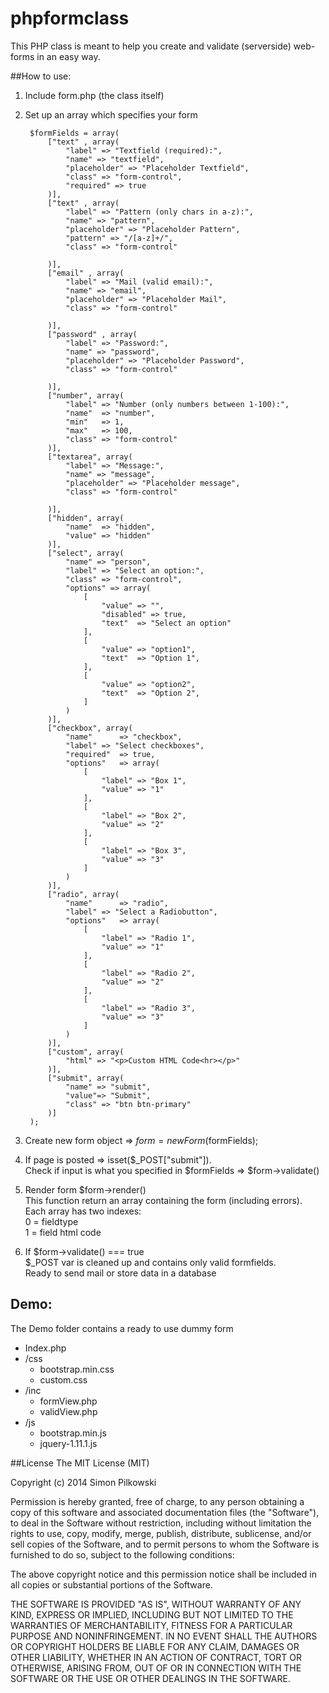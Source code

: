 phpformclass
============

This PHP class is meant to help you create and validate (serverside) web-forms in an easy way.

##How to use:

1. Include form.php (the class itself)
2. Set up an array which specifies your form
			

		$formFields = array(
			["text" , array( 
				"label" => "Textfield (required):",
				"name" => "textfield", 
				"placeholder" => "Placeholder Textfield",
				"class" => "form-control",
				"required" => true
			)],		
			["text" , array(
				"label" => "Pattern (only chars in a-z):", 
				"name" => "pattern", 
				"placeholder" => "Placeholder Pattern",
				"pattern" => "/[a-z]+/",
				"class" => "form-control"
	
			)],												
			["email" , array(
				"label" => "Mail (valid email):", 
				"name" => "email", 
				"placeholder" => "Placeholder Mail",
				"class" => "form-control"
	
			)],	
			["password" , array(
				"label" => "Password:", 
				"name" => "password", 
				"placeholder" => "Placeholder Password",
				"class" => "form-control"
	
			)],							
			["number", array(
				"label" => "Number (only numbers between 1-100):",
				"name"	=> "number",
				"min"	=> 1,
				"max"	=> 100,
				"class" => "form-control"
			)],		
			["textarea", array(
				"label" => "Message:", 
				"name" => "message", 
				"placeholder" => "Placeholder message",
				"class" => "form-control"
	
			)],
			["hidden", array(
				"name" 	=> "hidden",
				"value" => "hidden"
			)],
			["select", array(
				"name" => "person",
				"label" => "Select an option:",
				"class" => "form-control",
				"options" => array(
					[
						"value" => "",
						"disabled" => true,
						"text" 	=> "Select an option"
					],
					[
						"value" => "option1",
						"text" 	=> "Option 1",
					],
					[
						"value" => "option2",
						"text" 	=> "Option 2",
					]					
				)
			)],
			["checkbox", array(
				"name"		=> "checkbox",
				"label"	=> "Select checkboxes",
				"required"	=> true,
				"options"	=> array(
					[
						"label" => "Box 1",
						"value" => "1"
					],
					[
						"label" => "Box 2",
						"value" => "2"
					],							
					[
						"label" => "Box 3",
						"value" => "3"
					]							
				)
			)],
			["radio", array( 
				"name"		=> "radio",
				"label"	=> "Select a Radiobutton",
				"options"	=> array(
					[
						"label" => "Radio 1",
						"value" => "1"
					],
					[
						"label" => "Radio 2",
						"value" => "2"
					],						
					[
						"label" => "Radio 3",
						"value" => "3"
					]
				)
			)],
			["custom", array(
				"html" => "<p>Custom HTML Code<hr></p>"
			)],					
			["submit", array(
				"name" => "submit", 
				"value"=> "Submit",
				"class" => "btn btn-primary"
			)]								
		);
				
3. Create new form object => $form = new Form($formFields);
4. If page is posted => isset($_POST["submit"]).   
   Check if input is what you specified in $formFields => $form->validate()
5.  Render form $form->render()  
   This function return an array containing the form (including errors).  
   Each array has two indexes:  
   0 = fieldtype  
   1 = field html code
6. If $form->validate() === true  
   $_POST var is cleaned up and contains only valid formfields.  
   Ready to send mail or store data in a database

## Demo:
The Demo folder contains a ready to use dummy form
* Index.php
* /css  
   * bootstrap.min.css
   * custom.css
* /inc
   * formView.php
   * validView.php
* /js
   * bootstrap.min.js
   * jquery-1.11.1.js


##License
The MIT License (MIT)

Copyright (c) 2014 Simon Pilkowski

Permission is hereby granted, free of charge, to any person obtaining a copy
of this software and associated documentation files (the "Software"), to deal
in the Software without restriction, including without limitation the rights
to use, copy, modify, merge, publish, distribute, sublicense, and/or sell
copies of the Software, and to permit persons to whom the Software is
furnished to do so, subject to the following conditions:

The above copyright notice and this permission notice shall be included in all
copies or substantial portions of the Software.

THE SOFTWARE IS PROVIDED "AS IS", WITHOUT WARRANTY OF ANY KIND, EXPRESS OR
IMPLIED, INCLUDING BUT NOT LIMITED TO THE WARRANTIES OF MERCHANTABILITY,
FITNESS FOR A PARTICULAR PURPOSE AND NONINFRINGEMENT. IN NO EVENT SHALL THE
AUTHORS OR COPYRIGHT HOLDERS BE LIABLE FOR ANY CLAIM, DAMAGES OR OTHER
LIABILITY, WHETHER IN AN ACTION OF CONTRACT, TORT OR OTHERWISE, ARISING FROM,
OUT OF OR IN CONNECTION WITH THE SOFTWARE OR THE USE OR OTHER DEALINGS IN THE
SOFTWARE.
